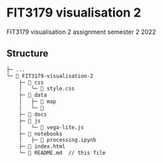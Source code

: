 # FIT3179 visualisation 2

FIT3179 visualisation 2 assignment semester 2 2022

## Structure

``` txt
├─ ...
└─ 📁 FIT3179-visualisation-2
    ├─ 📁 css
    │   └─ 📄 style.css
    ├─ 📁 data
    │   ├─ 📁 map
    │   └─ 📄 
    ├─ 📁 docs
    ├─ 📁 js
    │   └─ 📄 vega-lite.js
    ├─ 📁 notebooks
    │   ├─ 📄 processing.ipynb
    ├─ 📄 index.html
    └─ 📄 README.md  // this file
```
